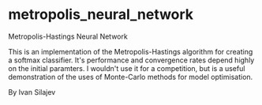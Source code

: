 # metropolis_neural_network
Metropolis-Hastings Neural Network

This is an implementation of the Metropolis-Hastings algorithm for creating a softmax classifier.
It's performance and convergence rates depend highly on the initial paramters.
I wouldn't use it for a competition, but is a useful demonstration of the uses of
Monte-Carlo methods for model optimisation.

By Ivan Silajev
